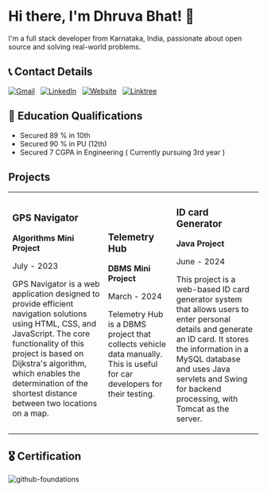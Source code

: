 # Hi there, I'm Dhruva Bhat! 👋

I'm a full stack developer from Karnataka, India, passionate about open source and solving real-world problems.

## 📞 Contact Details

<a href="mailto:dhruvabhat24@gmail.com"><img alt="Gmail" src="https://img.shields.io/badge/Gmail-D14836?style=for-the-badge&logo=gmail&logoColor=white" /></a> &nbsp;
<a href="https://www.linkedin.com/in/dhruvabhatsn/"><img alt="LinkedIn" src="https://img.shields.io/badge/LinkedIn-0077B5?style=for-the-badge&logo=linkedin&logoColor=white"/></a> &nbsp;
<a href="https://dhruvabhat.netlify.app/"><img alt="Website" src="https://img.shields.io/badge/website-000000?style=for-the-badge&logo=About.me&logoColor=white"/></a> &nbsp;
<a href="https://linktr.ee/dhruva24"><img alt="Linktree" src="https://img.shields.io/badge/linktree-39E09B?style=for-the-badge&logo=linktree&logoColor=white"/></a> &nbsp;

## 📖 Education Qualifications

- Secured 89 % in 10th
- Secured 90 % in PU (12th)
- Secured 7 CGPA in Engineering ( Currently pursuing 3rd year )

## Projects

<table>
  <tr>
    <td>
      <h3>GPS Navigator</h3>
      <p><strong>Algorithms Mini Project</strong></p>
      <p>July - 2023</p>
      <p>GPS Navigator is a web application designed to provide efficient navigation solutions using HTML, CSS, and JavaScript. The core functionality of this project is based on Dijkstra's algorithm, which enables the determination of the shortest distance between two locations on a map.</p>
    </td>
    <td>
      <h3>Telemetry Hub</h3>
      <p><strong>DBMS Mini Project</strong></p>
      <p>March - 2024</p>
      <p>Telemetry Hub is a DBMS project that collects vehicle data manually. This is useful for car developers for their testing.</p>
    </td>
    <td>
      <h3>ID card Generator</h3>
      <p><strong>Java Project</strong></p>
      <p>June - 2024</p>
      <p>This project is a web-based ID card generator system that allows users to enter personal details and generate an ID card. It stores the information in a MySQL database and uses Java servlets and Swing for backend processing, with Tomcat as the server.</p>
    </td>
  </tr>
</table>

## 🎖️ Certification 
![github-foundations](https://github.com/user-attachments/assets/78d2f867-f19f-4185-86f8-fe9d0ff255ca)


